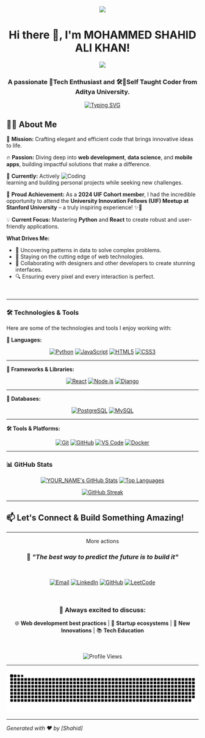 <div id="header" align="center">
  <img src="https://media.giphy.com/media/M9gbBd9nbDrOTu1Mqx/giphy.gif"  width="100"/>
  <h1>Hi there 👋, I'm MOHAMMED SHAHID ALI KHAN!</h1>
  
  <img src="https://user-images.githubusercontent.com/74038190/225813708-98b745f2-7d22-48cf-9150-083f1b00d6c9.gif" Width="600"/>
  
  <h3>A passionate 🤖Tech Enthusiast and 🛠️🧠Self Taught Coder from Aditya University.</h3>

  
[![Typing SVG](https://readme-typing-svg.demolab.com?font=Fira+Code&weight=600&size=21&pause=1000&color=9E71F7&width=435&lines=Let's+build+something+Amazing!;Incubating++Entrepreneurship;Always+Learning+New+Things)](https://git.io/typing-svg)


</div>


## 🙋‍♂️ About Me

🎯  **Mission:** Crafting elegant and efficient code that brings innovative ideas to life.


🔥  **Passion:** Diving deep into **web development**, **data science**, and **mobile apps**, building impactful solutions that make a difference.

<img align="right" alt="Coding" width="360"   src="https://cdn.dribbble.com/users/1162077/screenshots/3848914/programmer.gif">

🏢  **Currently:** Actively learning and building personal projects while seeking new challenges.

🌟  **Proud Achievement:** As a **2024 UIF Cohort member**, I had the incredible opportunity to attend the **University Innovation Fellows (UIF) Meetup at Stanford University** – a truly inspiring experience! ✨🌉



💡  **Current Focus:** Mastering **Python** and **React** to create robust and user-friendly applications.

**What Drives Me:**

* 🧠 Uncovering patterns in data to solve complex problems.
* 🚀 Staying on the cutting edge of web technologies.
* 🤝 Collaborating with designers and other developers to create stunning interfaces.
* 🔍 Ensuring every pixel and every interaction is perfect.

<br clear="both"/>

---

### 🛠️ Technologies & Tools

Here are some of the technologies and tools I enjoy working with:

**📜 Languages:**

<div align="center">

[![Python](https://img.shields.io/badge/Python-3776AB?style=for-the-badge&logo=python&logoColor=white)](https://www.python.org/)
[![JavaScript](https://img.shields.io/badge/JavaScript-F7DF1E?style=for-the-badge&logo=javascript&logoColor=black)](https://developer.mozilla.org/en-US/docs/Web/JavaScript)
[![HTML5](https://img.shields.io/badge/HTML5-E34F26?style=for-the-badge&logo=html5&logoColor=white)](https://developer.mozilla.org/en-US/docs/Web/HTML)
[![CSS3](https://img.shields.io/badge/CSS3-1572B6?style=for-the-badge&logo=css3&logoColor=white)](https://developer.mozilla.org/en-US/docs/Web/CSS)

</div>

---

**🧰 Frameworks & Libraries:**

<div align="center">

  
[![React](https://img.shields.io/badge/React-61DAFB?style=for-the-badge&logo=react&logoColor=black)](https://react.dev/)
[![Node.js](https://img.shields.io/badge/Node.js-339933?style=for-the-badge&logo=node.js&logoColor=white)](https://nodejs.org/en)
[![Django](https://img.shields.io/badge/Django-092E20?style=for-the-badge&logo=django&logoColor=white)](https://www.djangoproject.com/)

</div>


---

**💾 Databases:**


<div align="center">

  
[![PostgreSQL](https://img.shields.io/badge/PostgreSQL-316192?style=for-the-badge&logo=postgresql&logoColor=white)](https://www.postgresql.org/)
[![MySQL](https://img.shields.io/badge/MySQL-4479A1?style=for-the-badge&logo=mysql&logoColor=white)](https://www.mysql.com/)

</div>


---

**🛠️ Tools & Platforms:**


<div align="center">
  
[![Git](https://img.shields.io/badge/Git-F05032?style=for-the-badge&logo=git&logoColor=white)](https://git-scm.com/)
[![GitHub](https://img.shields.io/badge/GitHub-181717?style=for-the-badge&logo=github&logoColor=white)](https://github.com/)
[![VS Code](https://img.shields.io/badge/VS%20Code-007ACC?style=for-the-badge&logo=visual-studio-code&logoColor=white)](https://code.visualstudio.com/)
[![Docker](https://img.shields.io/badge/Docker-2496ED?style=for-the-badge&logo=docker&logoColor=white)](https://www.docker.com/)

</div>

---

### 📊 GitHub Stats


<div align="center">
  
[![YOUR_NAME's GitHub Stats](https://github-readme-stats.vercel.app/api?username=shahid200620&show_icons=true&theme=dracula&count_private=true)](https://github.com/anuraghazra/github-readme-stats)
[![Top Languages](https://github-readme-stats.vercel.app/api/top-langs/?username=shahid200620&layout=compact&theme=dracula)](https://github.com/anuraghazra/github-readme-stats)

[![GitHub Streak](https://github-readme-streak-stats.herokuapp.com/?user=shahid200620&theme=dracula)](https://git.io/streak-stats)
</div>

---



## 📫 Let's Connect & Build Something Amazing!

---

<div align="center">More actions

### 🌟 *"The best way to predict the future is to build it"*

<br>

[![Email](https://img.shields.io/badge/Email-D14836?style=for-the-badge&logo=gmail&logoColor=white)](mailto:mdshahidalikhan20@gmail.com)
[![LinkedIn](https://img.shields.io/badge/LinkedIn-0077B5?style=for-the-badge&logo=linkedin&logoColor=white)](https://www.linkedin.com/in/shahid-ali-khan-mohammed-7a51a12b6/)
[![GitHub](https://img.shields.io/badge/GitHub-100000?style=for-the-badge&logo=github&logoColor=white)](https://github.com/shahid200620)
[![LeetCode](https://img.shields.io/badge/LeetCode-FFA116?style=for-the-badge&logo=leetcode&logoColor=black)](https://leetcode.com/u/mdshahidalikhan20/)

<br>

### 💭 Always excited to discuss:
🌐 **Web development best practices** | 🚀 **Startup ecosystems** | 🧠 **New Innovations** | 📚 **Tech Education**

<br>

![Profile Views](https://komarev.com/ghpvc/?username=shahid200620&style=for-the-badge&color=blueviolet)

---

<img src="https://raw.githubusercontent.com/Platane/snk/output/github-contribution-grid-snake-dark.svg" alt="Snake animation" />

</div>

---

_Generated with ❤️ by [Shahid]_
